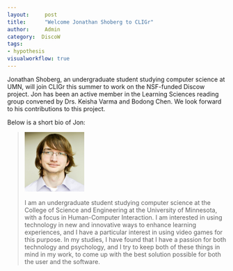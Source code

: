 ```yaml
---
layout:     post
title:      "Welcome Jonathan Shoberg to CLIGr"
author:     Admin
category:  DiscoW
tags:
- hypothesis
visualworkflow: true
---
```


Jonathan Shoberg, an undergraduate student studying computer science at UMN, will join CLIGr this summer to work on the NSF-funded Discow project. Jon has been an active member in the Learning Sciences reading group convened by Drs. Keisha Varma and Bodong Chen. We look forward to his contributions to this project.

Below is a short bio of Jon:

> ![](/img/people/jon.jpg)
>
> I am an undergraduate student studying computer science at the College of Science and Engineering at the University of Minnesota, with a focus in Human-Computer Interaction. I am interested in using technology in new and innovative ways to enhance learning experiences, and I have a particular interest in using video games for this purpose. In my studies, I have found that I have a passion for both technology and psychology, and I try to keep both of these things in mind in my work, to come up with the best solution possible for both the user and the software.
